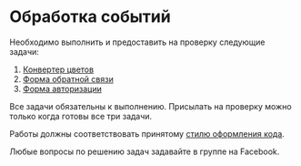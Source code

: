 Обработка событий
===

Необходимо выполнить и предоставить на проверку следующие задачи:

1. [Конвертер цветов](./hex2rgb/)
2. [Форма обратной связи](./feedback/)
3. [Форма авторизации](./auth/)

Все задачи обязательны к выполнению. Присылать на проверку можно только когда готовы все три задачи.

Работы должны соответствовать принятому [стилю оформления кода](https://netology-university.bitbucket.io/codestyle/).

Любые вопросы по решению задач задавайте в группе на Facebook.
